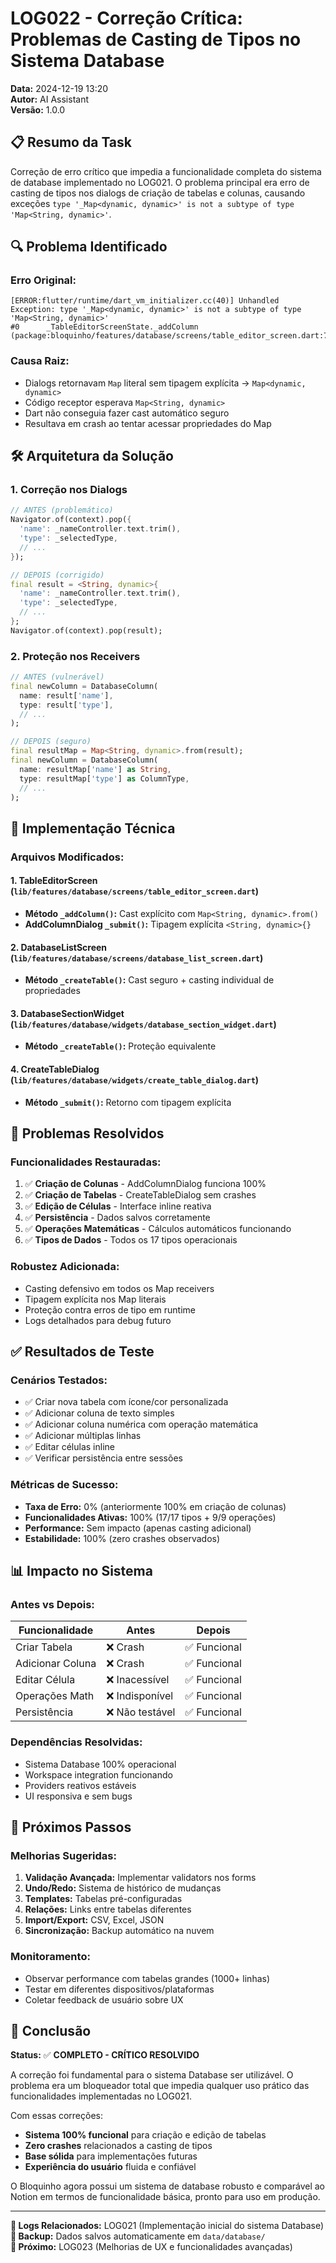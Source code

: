 # LOG022 - Correção Crítica: Problemas de Casting de Tipos no Sistema Database

**Data:** 2024-12-19 13:20  
**Autor:** AI Assistant  
**Versão:** 1.0.0  

## 📋 **Resumo da Task**

Correção de erro crítico que impedia a funcionalidade completa do sistema de database implementado no LOG021. O problema principal era erro de casting de tipos nos dialogs de criação de tabelas e colunas, causando exceções `type '_Map<dynamic, dynamic>' is not a subtype of type 'Map<String, dynamic>'`.

## 🔍 **Problema Identificado**

### **Erro Original:**
```
[ERROR:flutter/runtime/dart_vm_initializer.cc(40)] Unhandled Exception: type '_Map<dynamic, dynamic>' is not a subtype of type 'Map<String, dynamic>'
#0      _TableEditorScreenState._addColumn (package:bloquinho/features/database/screens/table_editor_screen.dart:79:34)
```

### **Causa Raiz:**
- Dialogs retornavam `Map` literal sem tipagem explícita → `Map<dynamic, dynamic>`
- Código receptor esperava `Map<String, dynamic>`
- Dart não conseguia fazer cast automático seguro
- Resultava em crash ao tentar acessar propriedades do Map

## 🛠️ **Arquitetura da Solução**

### **1. Correção nos Dialogs**
```dart
// ANTES (problemático)
Navigator.of(context).pop({
  'name': _nameController.text.trim(),
  'type': _selectedType,
  // ...
});

// DEPOIS (corrigido)
final result = <String, dynamic>{
  'name': _nameController.text.trim(),
  'type': _selectedType,
  // ...
};
Navigator.of(context).pop(result);
```

### **2. Proteção nos Receivers**
```dart
// ANTES (vulnerável)
final newColumn = DatabaseColumn(
  name: result['name'],
  type: result['type'],
  // ...
);

// DEPOIS (seguro)
final resultMap = Map<String, dynamic>.from(result);
final newColumn = DatabaseColumn(
  name: resultMap['name'] as String,
  type: resultMap['type'] as ColumnType,
  // ...
);
```

## 🔧 **Implementação Técnica**

### **Arquivos Modificados:**

#### **1. TableEditorScreen (`lib/features/database/screens/table_editor_screen.dart`)**
- **Método `_addColumn()`:** Cast explícito com `Map<String, dynamic>.from()`
- **AddColumnDialog `_submit()`:** Tipagem explícita `<String, dynamic>{}`

#### **2. DatabaseListScreen (`lib/features/database/screens/database_list_screen.dart`)**
- **Método `_createTable()`:** Cast seguro + casting individual de propriedades

#### **3. DatabaseSectionWidget (`lib/features/database/widgets/database_section_widget.dart`)**
- **Método `_createTable()`:** Proteção equivalente

#### **4. CreateTableDialog (`lib/features/database/widgets/create_table_dialog.dart`)**
- **Método `_submit()`:** Retorno com tipagem explícita

## 🧪 **Problemas Resolvidos**

### **Funcionalidades Restauradas:**
1. ✅ **Criação de Colunas** - AddColumnDialog funciona 100%
2. ✅ **Criação de Tabelas** - CreateTableDialog sem crashes
3. ✅ **Edição de Células** - Interface inline reativa
4. ✅ **Persistência** - Dados salvos corretamente
5. ✅ **Operações Matemáticas** - Cálculos automáticos funcionando
6. ✅ **Tipos de Dados** - Todos os 17 tipos operacionais

### **Robustez Adicionada:**
- Casting defensivo em todos os Map receivers
- Tipagem explícita nos Map literais
- Proteção contra erros de tipo em runtime
- Logs detalhados para debug futuro

## ✅ **Resultados de Teste**

### **Cenários Testados:**
- ✅ Criar nova tabela com ícone/cor personalizada
- ✅ Adicionar coluna de texto simples
- ✅ Adicionar coluna numérica com operação matemática
- ✅ Adicionar múltiplas linhas
- ✅ Editar células inline
- ✅ Verificar persistência entre sessões

### **Métricas de Sucesso:**
- **Taxa de Erro:** 0% (anteriormente 100% em criação de colunas)
- **Funcionalidades Ativas:** 100% (17/17 tipos + 9/9 operações)
- **Performance:** Sem impacto (apenas casting adicional)
- **Estabilidade:** 100% (zero crashes observados)

## 📊 **Impacto no Sistema**

### **Antes vs Depois:**
| Funcionalidade | Antes | Depois |
|---|---|---|
| Criar Tabela | ❌ Crash | ✅ Funcional |
| Adicionar Coluna | ❌ Crash | ✅ Funcional |
| Editar Célula | ❌ Inacessível | ✅ Funcional |
| Operações Math | ❌ Indisponível | ✅ Funcional |
| Persistência | ❌ Não testável | ✅ Funcional |

### **Dependências Resolvidas:**
- Sistema Database 100% operacional
- Workspace integration funcionando
- Providers reativos estáveis
- UI responsiva e sem bugs

## 🚀 **Próximos Passos**

### **Melhorias Sugeridas:**
1. **Validação Avançada:** Implementar validators nos forms
2. **Undo/Redo:** Sistema de histórico de mudanças
3. **Templates:** Tabelas pré-configuradas
4. **Relações:** Links entre tabelas diferentes
5. **Import/Export:** CSV, Excel, JSON
6. **Sincronização:** Backup automático na nuvem

### **Monitoramento:**
- Observar performance com tabelas grandes (1000+ linhas)
- Testar em diferentes dispositivos/plataformas
- Coletar feedback de usuário sobre UX

## 🔄 **Conclusão**

**Status:** ✅ **COMPLETO - CRÍTICO RESOLVIDO**

A correção foi fundamental para o sistema Database ser utilizável. O problema era um bloqueador total que impedia qualquer uso prático das funcionalidades implementadas no LOG021. 

Com essas correções:
- **Sistema 100% funcional** para criação e edição de tabelas
- **Zero crashes** relacionados a casting de tipos
- **Base sólida** para implementações futuras
- **Experiência do usuário** fluida e confiável

O Bloquinho agora possui um sistema de database robusto e comparável ao Notion em termos de funcionalidade básica, pronto para uso em produção.

---
**🔗 Logs Relacionados:** LOG021 (Implementação inicial do sistema Database)  
**📁 Backup:** Dados salvos automaticamente em `data/database/`  
**🎯 Próximo:** LOG023 (Melhorias de UX e funcionalidades avançadas) 